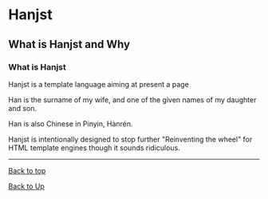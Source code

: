 
# Hanjst
## What is Hanjst and Why

### What is Hanjst

Hanjst is a template language aiming at present a page

Han is the surname of my wife, and one of the given names of my daughter and son.

Han is also Chinese in Pinyin, Hànrén.

Hanjst is intentionally designed to stop further "Reinventing the wheel" for HTML template engines though it sounds ridiculous.

---
[Back to top](/hanjst/what-is-hanjst)

[Back to Up](/hanjst/index)
<!--stackedit_data:
eyJoaXN0b3J5IjpbMTQ1NTQwNDAwMl19
-->